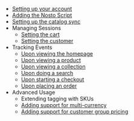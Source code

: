   * [Setting up your account](https://github.com/Nosto/techdocs/wiki/SPA:-Basics#Setting-up-your-account)
  * [Adding the Nosto Script](https://github.com/Nosto/techdocs/wiki/SPA:-Basics#Add-Nosto-script)
  * [Setting up the catalog sync](https://github.com/Nosto/techdocs/wiki/SPA:-Basics#setting-up-the-catalog-sync)
  * Managing Sessions
    * [Setting the cart
](https://github.com/Nosto/techdocs/wiki/SPA:-Basics#setting-the-cart)
    * [Setting the customer
](https://github.com/Nosto/techdocs/wiki/SPA:-Basics#setting-the-customer)
  * Tracking Events
    * [Upon viewing the homepage](https://github.com/Nosto/techdocs/wiki/SPA:-Basics#upon-viewing-the-homepage) 
    * [Upon viewing a product
](https://github.com/Nosto/techdocs/wiki/SPA:-Basics#upon-viewing-a-product)
    * [Upon viewing a collection
](https://github.com/Nosto/techdocs/wiki/SPA:-Basics#upon-viewing-a-collection)
    * [Upon doing a search
](https://github.com/Nosto/techdocs/wiki/SPA:-Basics#upon-doing-a-search)
    * [Upon starting a checkout
](https://github.com/Nosto/techdocs/wiki/SPA:-Basics#upon-starting-a-checkout)
    * [Upon placing an order](https://github.com/Nosto/techdocs/wiki/SPA:-Basics#upon-placing-an-order)
* Advanced Usage
  * Extending tagging with SKUs
  * [Adding support for multi-currency](https://github.com/Nosto/techdocs/wiki/SPA:-Adding-support-for-multi-currency)
  * [Adding support for customer group pricing](https://github.com/Nosto/techdocs/wiki/SPA:-Adding-support-for-customer-group-pricing)